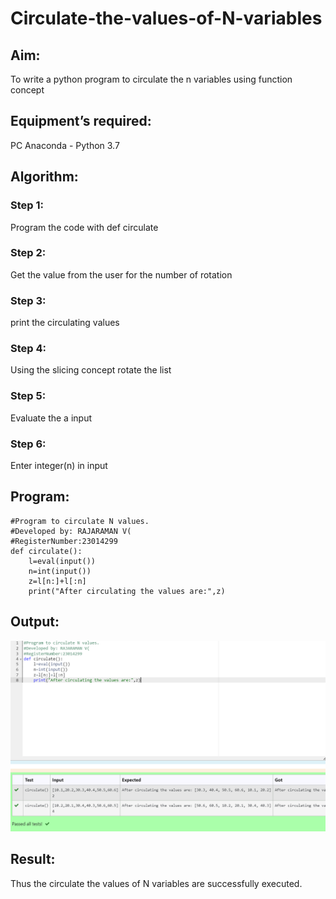 # Circulate-the-values-of-N-variables
## Aim:
To write a python program to circulate the n variables using function concept
## Equipment’s required:
PC
Anaconda - Python 3.7
## Algorithm: 
### Step 1: 
Program the code with def circulate
### Step 2: 
Get the value from the user for the number of rotation
### Step 3: 
print the circulating values
### Step 4: 
Using the slicing concept rotate the list
### Step 5:
Evaluate the a input 
### Step 6:
Enter integer(n) in input 
## Program:
```
#Program to circulate N values.
#Developed by: RAJARAMAN V(
#RegisterNumber:23014299
def circulate():
    l=eval(input())
    n=int(input())
    z=l[n:]+l[:n]
    print("After circulating the values are:",z)
```
## Output:
![output](/Screenshot%202023-12-11%20061205.png)

## Result:
Thus the circulate the values of N variables are successfully executed.
